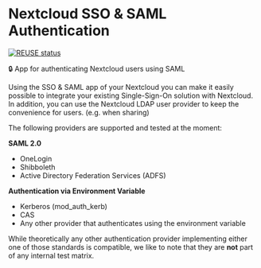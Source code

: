 <!--
 - SPDX-FileCopyrightText: 2022 Nextcloud GmbH and Nextcloud contributors
 - SPDX-License-Identifier: AGPL-3.0-or-later
-->
# Nextcloud SSO & SAML Authentication

[![REUSE status](https://api.reuse.software/badge/github.com/nextcloud/user_saml)](https://api.reuse.software/info/github.com/nextcloud/user_saml)

:lock: App for authenticating Nextcloud users using SAML

Using the SSO & SAML app of your Nextcloud you can make it easily possible to integrate your existing Single-Sign-On solution with Nextcloud. In addition, you can use the Nextcloud LDAP user provider to keep the convenience for users. (e.g. when sharing)

The following providers are supported and tested at the moment:

**SAML 2.0**

- OneLogin
- Shibboleth
- Active Directory Federation Services (ADFS)

**Authentication via Environment Variable**
- Kerberos (mod_auth_kerb)
- CAS
- Any other provider that authenticates using the environment variable

While theoretically any other authentication provider implementing either one of those standards is compatible, we like to note that they are **not** part of any internal test matrix.
